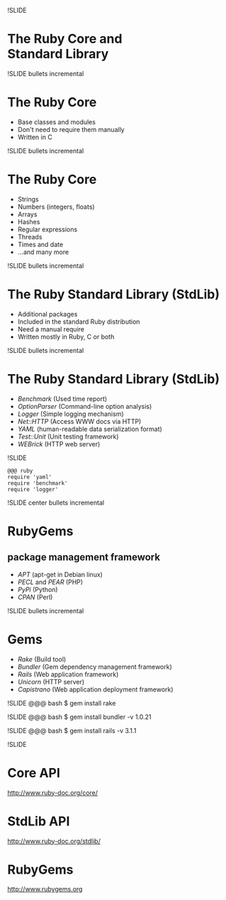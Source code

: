 !SLIDE

# The **Ruby Core** and <br />**Standard Library**

!SLIDE bullets incremental

# **The Ruby Core**

* Base classes and modules
* Don't need to require them manually
* Written in C

!SLIDE bullets incremental

# **The Ruby Core**

* Strings
* Numbers (integers, floats)
* Arrays
* Hashes
* Regular expressions
* Threads
* Times and date
* ...and many more

!SLIDE bullets incremental

# **The Ruby Standard Library** (StdLib)

* Additional packages
* Included in the standard Ruby distribution
* Need a manual require
* Written mostly in Ruby, C or both

!SLIDE bullets incremental

# **The Ruby Standard Library** (StdLib)

* *Benchmark* <span class='small'>(Used time report)</span>
* *OptionParser* <span class='small'>(Command-line option analysis)</span>
* *Logger* <span class='small'>(Simple logging mechanism)</span>
* *Net::HTTP* <span class='small'>(Access WWW docs via HTTP)</span>
* *YAML* <span class='small'>(human-readable data serialization format)</span>
* *Test::Unit* <span class='small'>(Unit testing framework)</span>
* *WEBrick* <span class='small'>(HTTP web server)</span>

!SLIDE

    @@@ ruby
    require 'yaml'
    require 'benchmark'
    require 'logger'

!SLIDE center bullets incremental

# **RubyGems**
## package management framework

* *APT* (apt-get in Debian linux)
* *PECL* and *PEAR* (PHP)
* *PyPi* (Python)
* *CPAN* (Perl)

!SLIDE bullets incremental

# **Gems**

* *Rake* <span class='small'>(Build tool)</span>
* *Bundler* <span class='small'>(Gem dependency management framework)</span>
* *Rails* <span class='small'>(Web application framework)</span>
* *Unicorn* <span class='small'>(HTTP server)</span>
* *Capistrano* <span class='small'>(Web application deployment framework)</span>

!SLIDE
    @@@ bash
    $ gem install rake

!SLIDE
    @@@ bash
    $ gem install bundler -v 1.0.21

!SLIDE
    @@@ bash
    $ gem install rails -v 3.1.1

!SLIDE

# **Core API**

<a href='http://www.ruby-doc.org/core/' target='_blank'>http://www.ruby-doc.org/core/</a>

# **StdLib API**

<a href='http://www.ruby-doc.org/stdlib/' target='_blank'>http://www.ruby-doc.org/stdlib/</a>

# **RubyGems**

<a href='http://www.rubygems.org' target='_blank'>http://www.rubygems.org</a>
